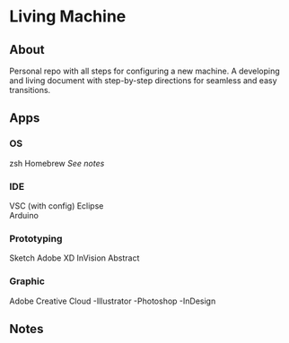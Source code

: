 # Living Machine
## About 
Personal repo with all steps for configuring a new machine. A developing and living document with step-by-step directions for seamless and easy transitions.

## Apps 
### OS 
zsh
Homebrew 
*See notes*

### IDE
VSC (with config)
Eclipse  
Arduino 

### Prototyping 
Sketch
Adobe XD 
InVision 
Abstract 

### Graphic
Adobe Creative Cloud
-Illustrator 
-Photoshop 
-InDesign 

## Notes 
